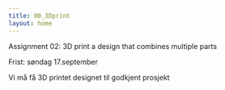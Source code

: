 ```yaml
---
title: 00_3Dprint
layout: home
---
```


Assignment 02: 3D print a design that combines multiple parts

Frist: søndag 17.september

Vi må få 3D printet designet til godkjent prosjekt


